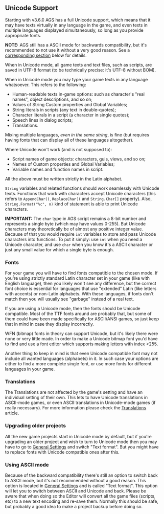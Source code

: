 ## Unicode Support

Starting with v3.6.0 AGS has a full Unicode support, which means that it may have texts virtually in any language in the game, and even texts in multiple languages displayed simultaneously, so long as you provide appropriate fonts.

**NOTE:** AGS still has a ASCII mode for backwards compatibility, but it's recommended to not use it without a very good reason. See a [corresponding section](#usingasciimode) below for details.

When in Unicode mode, all game texts and text files, such as scripts, are saved in UTF-8 format (to be technically precise: it's UTF-8 without BOM).

When in Unicode mode you may type your game texts in any language whatsoever. This refers to the following:
* Human-readable texts in-game options: such as character's "real names", object descriptions, and so on;
* Values of String Custom properties and Global Variables;
* String literals in scripts (any text in double-quotes);
* Character literals in a script (a character in single quotes);
* Speech lines in dialog scripts;
* Translations.

Mixing multiple languages, *even in the same string*, is fine (but requires having fonts that can display all of these languages altogether).

Where Unicode won't work (and is not supposed to):
* Script names of game objects: characters, guis, views, and so on;
* Names of Custom properties and Global Variables;
* Variable names and function names in script.

All the above must be written strictly in the Latin alphabet.

`String` variables and related functions should work seamlessly with Unicode texts. Functions that work with characters accept Unicode characters (this refers to `AppendChar()`, `ReplaceChar()` and `String.Char[]` property). Also, `String.Format("%c", n)` kind of statement is able to print Unicode characters.

**IMPORTANT:** The `char` type in AGS script remains a 8-bit number and represents a single byte (which may have values 0-255). But Unicode characters may theoretically be of almost any positive integer value. Because of that you would require `int` variables to store and pass Unicode characters into functions. To put it simply: use `int` when you need a Unicode character, and use `char` when you know it's a ASCII character or just any small value for which a single byte is enough.

### Fonts

For your game you will have to find fonts compatible to the chosen mode. If you're using strictly standard Latin character set in your game (like with English language), then you likely won't see any difference, but the correct font choice is essential for languages that use "extended" Latin (like letters with accents) or non-Latin alphabets. With these languages, if fonts don't match then you will usually see "garbage" instead of a real text.

If you are using a Unicode mode, then the fonts should be Unicode compatible. Most of the TTF fonts around are probably that, but some of them could have been made specifically for ASCII/ANSI games, so just keep that in mind in case they display incorrectly.

WFN (bitmap) fonts in theory can support Unicode, but it's likely there were none or very little made. In order to make a Unicode bitmap font you'd have to find and use a font editor which supports making letters with index >255.

Another thing to keep in mind is that even Unicode compatible font may not include all wanted languages (alphabets) in it. In such case your options are either to find a more complete single font, or use more fonts for different languages in your game.

### Translations

The Translations are not affected by the game's setting and have an individual setting of their own. This lets to have Unicode translations in ASCII-mode games, or even ASCII translations in Unicode-mode games (if really necessary). For more information please check the [Translations](Translations) article.

### Upgrading older projects

All the new game projects start in Unicode mode by default, but if you're upgrading an older project and wish to turn to Unicode mode then you may have to go to [General Settings](GeneralSettings) and switch "Text format". But you might have to replace fonts with Unicode compatible ones after this.

### Using ASCII mode

Because of the backward compatibility there's still an option to switch back to ASCII mode, but it's not recommended without a good reason. This option is located in [General Settings](GeneralSettings) and is called "Text format". This option will let you to switch between ASCII and Unicode and back. Please be aware that when doing so the Editor will convert all the game files (scripts, etc) to a new text encoding and re-save them. Normally this should be safe, but probably a good idea to make a project backup before doing so.
